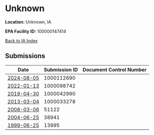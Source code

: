 # Unknown

**Location:** Unknown, IA

**EPA Facility ID:** 100000147414

[Back to IA Index](../../index.md)

## Submissions

| Date | Submission ID | Document Control Number |
|------|--------------|-------------------------|
| [2024-08-05](submissions/1000112690.md) | 1000112690 |  |
| [2022-01-13](submissions/1000098742.md) | 1000098742 |  |
| [2019-04-30](submissions/1000042990.md) | 1000042990 |  |
| [2013-03-04](submissions/1000033278.md) | 1000033278 |  |
| [2008-03-06](submissions/51122.md) | 51122 |  |
| [2004-06-25](submissions/38941.md) | 38941 |  |
| [1999-06-25](submissions/13995.md) | 13995 |  |
